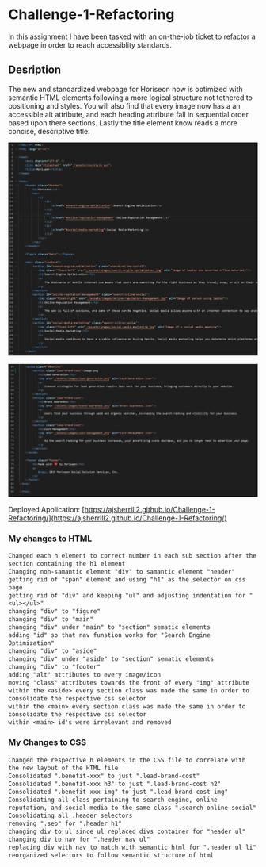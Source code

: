 # Challenge-1-Refactoring

In this assignment I have been tasked with an on-the-job ticket to refactor a webpage in order to reach accessiblity standards.


## Desription

The new and standardized webpage for Horiseon now is optimized with semantic HTML elements following a more logical structure not tethered to positioning and styles. You will also find that every image now has a an accessible alt attribute, and each heading attribute fall in sequential order based upon there sections. Lastly the title element know reads a more concise, descriptive title.

![New semantic html file](./assets/images/screenshot-1.png)

![New semantic html file](./assets/images/screenshot-3.png)

Deployed Application:
[https://ajsherrill2.github.io/Challenge-1-Refactoring/](https://ajsherrill2.github.io/Challenge-1-Refactoring/)

### My changes to HTML

```
Changed each h element to correct number in each sub section after the section containing the h1 element
Changing non-samantic element "div" to samantic element "header"
getting rid of "span" element and using "h1" as the selector on css page
getting rid of "div" and keeping "ul" and adjusting indentation for "<ul></ul>"
changing "div" to "figure"
changing "div" to "main"
changing "div" under "main" to "section" sematic elements
adding "id" so that nav funstion works for "Search Engine Optimization"
changing "div" to "aside"
changing "div" under "aside" to "section" sematic elements
changing "div" to "footer"
adding "alt" attributes to every image/icon
moving "class" attributes towards the front of every "img" attribute
within the <aside> every section class was made the same in order to consolidate the respective css selector
within the <main> every section class was made the same in order to consolidate the respective css selector
within <main> id's were irrelevant and removed
```

### My Changes to CSS

```
Changed the respective h elements in the CSS file to correlate with the new layout of the HTML file
Consolidated ".benefit-xxx" to just ".lead-brand-cost"
Consolidated ".benefit-xxx h3" to just ".lead-brand-cost h2"
Consolidated ".benefit-xxx img" to just ".lead-brand-cost img"
Consolidating all class pertaining to search engine, online reputation, and social media to the same class ".search-online-social"
Consolidating all .header selectors
removing ".seo" for ".header h1"
changing div to ul since ul replaced divs container for "header ul"
changing div to nav for ".header nav ul"
replacing div with nav to match with semantic html for ".header ul li"
reorganized selectors to follow semantic structure of html
```
